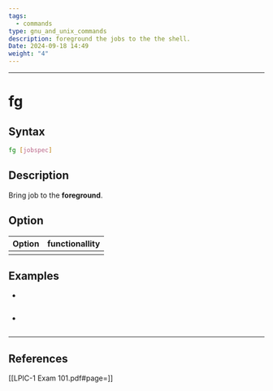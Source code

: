 ```yaml
---
tags:
  - commands
type: gnu_and_unix_commands
description: foreground the jobs to the the shell.
Date: 2024-09-18 14:49
weight: "4"
---
```


___
# fg

## Syntax
```bash
fg [jobspec]
```

## Description
Bring job to the **foreground**.

## Option

| Option | functionallity |
| ------ | -------------- |
|        |                |


## Examples
- 
```bash


```
- 
```bash


```
___
## References
[[LPIC-1 Exam 101.pdf#page=]]